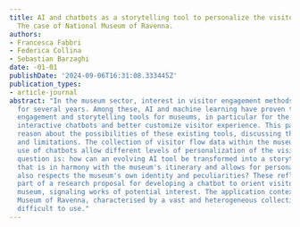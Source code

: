 ```yaml
---
title: AI and chatbots as a storytelling tool to personalize the visitor experience.
  The case of National Museum of Ravenna.
authors:
- Francesca Fabbri
- Federica Collina
- Sebastian Barzaghi
date: -01-01
publishDate: '2024-09-06T16:31:08.333445Z'
publication_types:
- article-journal
abstract: "In the museum sector, interest in visitor engagement methods has been growing
  for several years. Among these, AI and machine learning have proven to be valid
  engagement and storytelling tools for museums, in particular for the creation of
  interactive chatbots and better customize visitor experience. This paper aims to
  reason about the possibilities of these existing tools, discussing their potential
  and limitations. The collection of visitor flow data within the museum and the interactive
  use of chatbots allow different levels of personalization of the visit. The real
  question is: how can an evolving AI tool be transformed into a storytelling tool
  that is in harmony with the museum's itinerary and allows for personalization but
  also respects the museum's own identity and peculiarities? These reflections are
  part of a research proposal for developing a chatbot to orient visitors within the
  museum, signaling works of potential interest. The application context is the National
  Museum of Ravenna, characterised by a vast and heterogeneous collection that is
  difficult to use."
---
```

